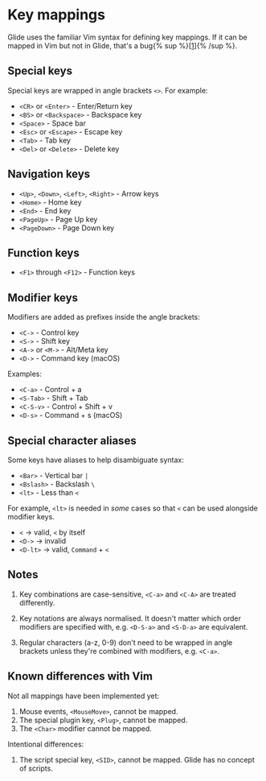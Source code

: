 # Key mappings

Glide uses the familiar Vim syntax for defining key mappings. If it can be mapped in Vim but not in Glide, that's a bug{% sup %}\[[1](#known-differences-with-vim)\]{% /sup %}.

<!-- TODO: expand more on meta keys -->
<!-- TODO: add a "what keys to map" section-->

## Special keys

Special keys are wrapped in angle brackets `<>`. For example:

- `<CR>` or `<Enter>` - Enter/Return key
- `<BS>` or `<Backspace>` - Backspace key
- `<Space>` - Space bar
- `<Esc>` or `<Escape>` - Escape key
- `<Tab>` - Tab key
- `<Del>` or `<Delete>` - Delete key

## Navigation keys

- `<Up>`, `<Down>`, `<Left>`, `<Right>` - Arrow keys
- `<Home>` - Home key
- `<End>` - End key
- `<PageUp>` - Page Up key
- `<PageDown>` - Page Down key

## Function keys

- `<F1>` through `<F12>` - Function keys

## Modifier keys

Modifiers are added as prefixes inside the angle brackets:

- `<C->` - Control key
- `<S->` - Shift key
- `<A->` or `<M->` - Alt/Meta key
- `<D->` - Command key (macOS)

Examples:

- `<C-a>` - Control + a
- `<S-Tab>` - Shift + Tab
- `<C-S-v>` - Control + Shift + v
- `<D-s>` - Command + s (macOS)

## Special character aliases

Some keys have aliases to help disambiguate syntax:

- `<Bar>` - Vertical bar `|`
- `<Bslash>` - Backslash `\`
- `<lt>` - Less than `<`

For example, `<lt>` is needed in _some_ cases so that `<` can be used alongside modifier keys.

- `<` -> valid, `<` by itself
- `<D->` -> invalid
- `<D-lt>` -> valid, `Command` + `<`

## Notes

1. Key combinations are case-sensitive, `<C-a>` and `<C-A>` are treated differently.

2. Key notations are always normalised. It doesn't matter which order modifiers are specified with, e.g. `<D-S-a>` and `<S-D-a>` are equivalent.

3. Regular characters (a-z, 0-9) don't need to be wrapped in angle brackets unless they're combined with modifiers, e.g. `<C-a>`.

## Known differences with Vim

Not all mappings have been implemented yet:

1. Mouse events, `<MouseMove>`, cannot be mapped.
2. The special plugin key, `<Plug>`, cannot be mapped.
3. The `<Char>` modifier cannot be mapped.

Intentional differences:

1. The script special key, `<SID>`, cannot be mapped. Glide has no concept of scripts.
